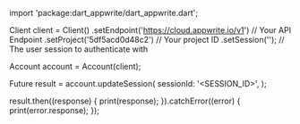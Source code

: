 import 'package:dart_appwrite/dart_appwrite.dart';

Client client = Client()
  .setEndpoint('https://cloud.appwrite.io/v1') // Your API Endpoint
  .setProject('5df5acd0d48c2') // Your project ID
  .setSession(''); // The user session to authenticate with

Account account = Account(client);

Future result = account.updateSession(
  sessionId: '<SESSION_ID>',
);

result.then((response) {
  print(response);
}).catchError((error) {
  print(error.response);
});
